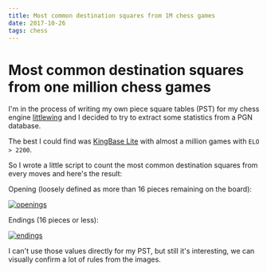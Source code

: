 ```yaml
---
title: Most common destination squares from 1M chess games
date: 2017-10-26
tags: chess
---
```


# Most common destination squares from one million chess games

I'm in the process of writing my own piece square tables (PST) for my chess
engine [littlewing][1] and I decided to try to extract some statistics from a
PGN database.

The best I could find was [KingBase Lite][2] with almost a million games with
`ELO > 2200`.

So I wrote a little script to count the most common destination squares from
every moves and here's the result:

Opening (loosely defined as more than 16 pieces remaining on the board):

[![openings](/images/kingbase-lite-2017-openings.png)][3]

Endings (16 pieces or less):

[![endings](/images/kingbase-lite-2017-endings.png)][4]

I can't use those values directly for my PST, but still it's interesting, we
can visually confirm a lot of rules from the images.

[1]: https://github.com/vinc/littlewing
[2]: http://www.kingbase-chess.net
[3]: /images/kingbase-lite-2017-openings.png
[4]: /images/kingbase-lite-2017-endings.png
